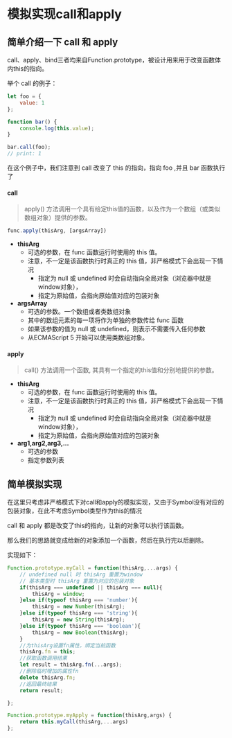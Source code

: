 # 模拟实现call和apply

## 简单介绍一下 call 和 apply

call、apply、bind三者均来自Function.prototype，被设计用来用于改变函数体内this的指向。

举个 call 的例子：

```javascript
let foo = {
    value: 1
};

function bar() {
    console.log(this.value);
}

bar.call(foo);
// print: 1
```

在这个例子中，我们注意到 call 改变了 this 的指向，指向 foo ,并且 bar 函数执行了

#### call

> apply() 方法调用一个具有给定this值的函数，以及作为一个数组（或类似数组对象）提供的参数。    

```javascript
func.apply(thisArg, [argsArray])
```

+ **thisArg**
	+ 可选的参数，在 func 函数运行时使用的 this 值。
    + 注意，不一定是该函数执行时真正的 this 值，非严格模式下会出现一下情况
        + 指定为 null 或 undefined 时会自动指向全局对象（浏览器中就是window对象），
        + 指定为原始值，会指向原始值对应的包装对象
+ **argsArray**
    + 可选的参数。一个数组或者类数组对象
    + 其中的数组元素的每一项将作为单独的参数传给 func 函数
    + 如果该参数的值为 null 或  undefined，则表示不需要传入任何参数
    + 从ECMAScript 5 开始可以使用类数组对象。

#### apply

> call() 方法调用一个函数, 其具有一个指定的this值和分别地提供的参数。

+ **thisArg** 
    + 可选的参数，在 func 函数运行时使用的 this 值。
    + 注意，不一定是该函数执行时真正的 this 值，非严格模式下会出现一下情况
        + 指定为 null 或 undefined 时会自动指向全局对象（浏览器中就是window对象），
        + 指定为原始值，会指向原始值对应的包装对象
+ **arg1,arg2,arg3,...**
    + 可选的参数
    + 指定参数列表
    
## 简单模拟实现

在这里只考虑非严格模式下对call和apply的模拟实现，又由于Symbol没有对应的包装对象，在此不考虑Symbol类型作为this的情况

call 和 apply 都是改变了this的指向，让新的对象可以执行该函数。

那么我们的思路就变成给新的对象添加一个函数，然后在执行完以后删除。

实现如下：

```javascript
Function.prototype.myCall = function(thisArg,...args) {
    // undefined null 时 thisArg 重置为window
    // 基本类型时 thisArg 重置为对应的包装对象
    if(thisArg === undefined || thisArg === null){
        thisArg = window;
    }else if(typeof thisArg === 'number'){
        thisArg = new Number(thisArg);
    }else if(typeof thisArg === 'string'){
        thisArg = new String(thisArg);
    }else if(typeof thisArg === 'boolean'){
        thisArg = new Boolean(thisArg);
    }
    //为thisArg设置fn属性，绑定当前函数
    thisArg.fn = this;
    //获取函数调用结果
    let result = thisArg.fn(...args);
    //删除临时增加的属性fn
    delete thisArg.fn;
    //返回最终结果
    return result;

};

Function.prototype.myApply = function(thisArg,args) {
    return this.myCall(thisArg,...args)
};
```

